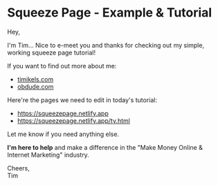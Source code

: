 # Squeeze Page - Example & Tutorial

Hey,

I'm Tim... Nice to e-meet you and thanks for checking out my simple, working squeeze page tutorial!

If you want to find out more about me:

- [timikels.com](https://timikels.com)
- [obdude.com](https://obdude.com)

Here're the pages we need to edit in today's tutorial:

- https://squeezepage.netlify.app
- https://squeezepage.netlify.app/ty.html

Let me know if you need anything else.

**I'm here to help** and make a difference in the "Make Money Online & Internet Marketing" industry.

Cheers,  
Tim
